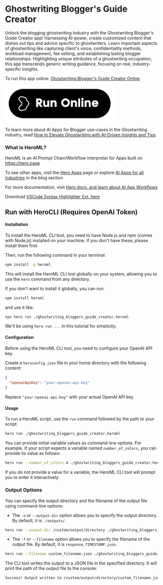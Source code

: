 # Ghostwriting Blogger's Guide Creator

Unlock the blogging ghostwriting industry with the Ghostwriting Blogger's Guide Creator app! Harnessing AI-power, create customized content that dishes out tips and advice specific to ghostwriters. Learn important aspects of ghostwriting like capturing client's voice, confidentiality methods, workload management, fee setting, and establishing lasting blogger relationships. Highlighting unique attributes of a ghostwriting occupation, this app transcends generic writing guidance, focusing on real, industry-specific insights.

To run this app online: [Ghostwriting Blogger's Guide Creator Online](https://hero.page/app/ghostwriting-blogger's-guide-creator-ai-powered-ghostwriting-blogging-secrets/BlosFObY8V9L0jrdnhUQ)

[![Run Ghostwriting Blogger's Guide Creator Online](/assets/run.svg)](https://hero.page/app/ghostwriting-blogger's-guide-creator-ai-powered-ghostwriting-blogging-secrets/BlosFObY8V9L0jrdnhUQ)

To learn more about AI Apps for Blogger use-cases in the Ghostwriting industry, read [How to Elevate Ghostwriting with AI-Driven Insights and Tips](https://hero.page/blog/ai/ghostwriting/how-to-elevate-ghostwriting-with-ai-driven-insights-and-tips/170902)

### What is HeroML?
HeroML is an AI Prompt Chain/Workflow interpreter for Apps built on https://hero.page 

To see other apps, visit the [Hero Apps](https://hero.page/apps) page or explore [AI Apps for all industries](https://hero.page/blog) in the blog section

For more documentation, visit [Hero docs, and learn about AI App Workflows](https://hero.page/tutorials/introduction-to-heroml)

Download [VSCode Syntax Highlighter Ext. here](https://marketplace.visualstudio.com/items?itemName=hero-page.heroml)

## Run with HeroCLI (Requires OpenAI Token)

#### Installation

To install the HeroML CLI tool, you need to have Node.js and npm (comes with Node.js) installed on your machine. If you don't have these, please install them first. 

Then, run the following command in your terminal:

```bash
npm install -g heroml
```

This will install the HeroML CLI tool globally on your system, allowing you to use the `hero` command from any directory.

If you don't want to install it globally, you can run:

```bash
npm install heroml
```

and use it like:

```bash
npx hero run ./ghostwriting_bloggers_guide_creator.heroml
```

We'll be using `hero run ...` in this tutorial for simplicity.

#### Configuration

Before using the HeroML CLI tool, you need to configure your OpenAI API key. 

Create a `heroconfig.json` file in your home directory with the following content:

```json
{
  "openaiApiKey": "your-openai-api-key"
}
```

Replace `"your-openai-api-key"` with your actual OpenAI API key.

#### Usage

To run a HeroML script, use the `run` command followed by the path to your script:

```bash
hero run ./ghostwriting_bloggers_guide_creator.heroml
```

You can provide initial variable values as command-line options. For example, if your script expects a variable named `number_of_colors`, you can provide its value as follows:

```bash
hero run --number_of_colors 4 ./ghostwriting_bloggers_guide_creator.heroml
```

If you do not provide a value for a variable, the HeroML CLI tool will prompt you to enter it interactively.

### Output Options

You can specify the output directory and the filename of the output file using command-line options:

- The `-o` or `--output-dir` option allows you to specify the output directory. By default, it is `./outputs/`.

```bash
hero run --output-dir /custom/output/directory ./ghostwriting_bloggers_guide_creator.heroml
```

- The `-f` or `--filename` option allows you to specify the filename of the output file. By default, it is `response_TIMESTAMP.json`.

```bash
hero run --filename custom_filename.json ./ghostwriting_bloggers_guide_creator.heroml
```

The CLI tool writes the output to a JSON file in the specified directory. It will print the path of the output file to the console:

```bash
Success! Output written to /custom/output/directory/custom_filename.json
```

